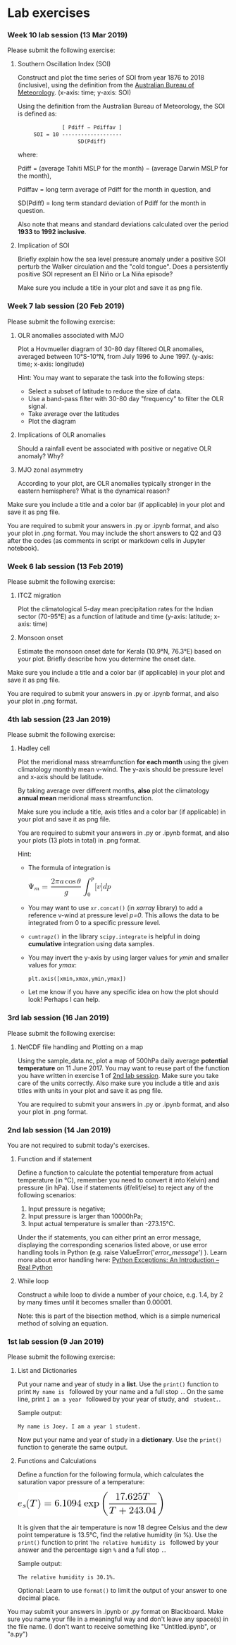 # Lab exercises 

### Week 10 lab session (13 Mar 2019) 

Please submit the following exercise:

1. Southern Oscillation Index (SOI)

   Construct and plot the time series of SOI from year 1876 to 2018 (inclusive), using the definition from the [Australian Bureau of Meteorology](http://www.bom.gov.au/climate/current/soi2.shtml). (x-axis: time; y-axis: SOI)
   
   Using the definition from the Australian Bureau of Meteorology, the SOI is defined as:
   
   		             [ Pdiff − Pdiffav ]
		    SOI = 10 -------------------
		                  SD(Pdiff)
	
   where:
   
   Pdiff   =   (average Tahiti MSLP for the month) − (average Darwin MSLP for the month),
   
   Pdiffav   =   long term average of Pdiff for the month in question, and
   
   SD(Pdiff)   =   long term standard deviation of Pdiff for the month in question. 
   
   Also note that means and standard deviations calculated over the period **1933 to 1992 inclusive**.
   
1. Implication of SOI

   Briefly explain how the sea level pressure anomaly under a positive SOI perturb the Walker circulation and the "cold tongue". Does a persistently positive SOI represent an El Niño or La Niña episode?
   
   Make sure you include a title in your plot and save it as png file.

### Week 7 lab session (20 Feb 2019) 

Please submit the following exercise:

1. OLR anomalies associated with MJO

   Plot a Hovmueller diagram of 30-80 day filtered OLR anomalies, averaged between 10°S-10°N, from July 1996 to June 1997. (y-axis: time; x-axis: longitude)
   
   Hint: You may want to separate the task into the following steps:
   - Select a subset of latitude to reduce the size of data.
   - Use a band-pass filter with 30-80 day "frequency" to filter the OLR signal.
   - Take average over the latitudes
   - Plot the diagram
   
1. Implications of OLR anomalies

   Should a rainfall event be associated with positive or negative OLR anomaly? Why? 

1. MJO zonal asymmetry

   According to your plot, are OLR anomalies typically stronger in the eastern hemisphere? What is the dynamical reason?
   
Make sure you include a title and a color bar (if applicable) in your plot and save it as png file.
   
You are required to submit your answers in .py or .ipynb format, and also your plot in .png format. You may include the short answers to Q2 and Q3 after the codes (as comments in script or markdown cells in Jupyter notebook). 

### Week 6 lab session (13 Feb 2019) 

Please submit the following exercise:

1. ITCZ migration 

   Plot the climatological 5-day mean precipitation rates for the Indian sector (70-95°E) as a function of latitude and time (y-axis: latitude; x-axis: time)

1. Monsoon onset

   Estimate the monsoon onset date for Kerala (10.9°N, 76.3°E) based on your plot. Briefly describe how you determine the onset date.

Make sure you include a title and a color bar (if applicable) in your plot and save it as png file.

You are required to submit your answers in .py or .ipynb format, and also your plot in .png format. 

### 4th lab session (23 Jan 2019)

Please submit the following exercise:

1. Hadley cell

   Plot the meridional mass streamfunction **for each month** using the given climatology monthly mean v-wind. The y-axis should be pressure level and x-axis should be latitude.
   
   By taking average over different months, **also** plot the climatology **annual mean** meridional mass streamfunction. 
   
   Make sure you include a title, axis titles and a color bar (if applicable) in your plot and save it as png file.
   
   You are required to submit your answers in .py or .ipynb format, and also your plots (13 plots in total) in .png format.
   
   Hint: 
   - The formula of integration is
   
     ![mass streamfunction](./images/mass_streamfunction.png)
   
   - You may want to use `xr.concat()` (in *xarray* library) to add a reference v-wind at pressure level *p=0*. This allows the data to be integrated from 0 to a specific pressure level.
   - `cumtrapz()` in the library `scipy.integrate` is helpful in doing **cumulative** integration using data samples.
   - You may invert the y-axis by using larger values for *ymin* and smaller values for *ymax*:
     ```
     plt.axis([xmin,xmax,ymin,ymax])
     ```
   - Let me know if you have any specific idea on how the plot should look! Perhaps I can help.
   
### 3rd lab session (16 Jan 2019)

Please submit the following exercise:

1. NetCDF file handling and Plotting on a map

   Using the sample_data.nc, plot a map of 500hPa daily average **potential temperature** on 11 June 2017. You may want to reuse part of the function you have written in exercise 1 of [2nd lab session](./Exercise.md#2nd-lab-session-14-jan-2019). Make sure you take care of the units correctly. Also make sure you include a title and axis titles with units in your plot and save it as png file.
   
   You are required to submit your answers in .py or .ipynb format, and also your plot in .png format.
   
### 2nd lab session (14 Jan 2019)

You are not required to submit today's exercises.

1. Function and if statement

   Define a function to calculate the potential temperature from actual temperature (in °C), remember you need to convert it into Kelvin) and pressure (in hPa). Use if statements (if/elif/else) to reject any of the following scenarios:
   1. Input pressure is negative;
   2. Input pressure is larger than 10000hPa;
   3. Input actual temperature is smaller than -273.15°C.
   
   Under the if statements, you can either print an error message, displaying the corresponding scenarios listed above, or use error handling tools in Python (e.g. raise ValueError('*error_message*') ). Learn more about error handling here: [Python Exceptions: An Introduction – Real Python](https://realpython.com/python-exceptions/)

2. While loop

   Construct a while loop to divide a number of your choice, e.g. 1.4, by 2 by many times until it becomes smaller than 0.00001.
   
   Note: this is part of the bisection method, which is a simple numerical method of solving an equation.


### 1st lab session (9 Jan 2019)

Please submit the following exercise:

1. List and Dictionaries

   Put your name and year of study in a **list**. Use the `print()` function to print `My name is ` followed by your name and a full stop `.`. On the same line, print `I am a year ` followed by your year of study, and ` student.`. 

   Sample output:
   ``` 
   My name is Joey. I am a year 1 student.
   ```
   Now put your name and year of study in a **dictionary**. Use the `print()` function to generate the same output.

1. Functions and Calculations

   Define a function for the following formula, which calculates the saturation vapor pressure of a temperature:

   ![Saturation vapour pressure](./images/sat_vapor_pressure.png)

   It is given that the air temperature is now 18 degree Celsius and the dew point temperature is 13.5°C, find the relative humidity (in %). Use the `print()` function to print `The relative humidity is ` followed by your answer and the percentage sign `%` and a full stop `.`. 

   Sample output:
   ``` 
   The relative humidity is 30.1%.
   ```
   Optional: Learn to use `format()` to limit the output of your answer to one decimal place.

You may submit your answers in .ipynb or .py format on Blackboard. Make sure you name your file in a meaningful way and don't leave any space(s) in the file name. (I don't want to receive something like "Untitled.ipynb", or "a.py")
